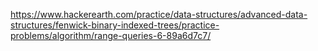 https://www.hackerearth.com/practice/data-structures/advanced-data-structures/fenwick-binary-indexed-trees/practice-problems/algorithm/range-queries-6-89a6d7c7/
